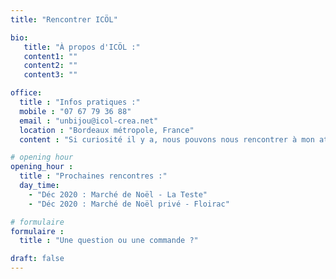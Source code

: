 ```yaml
---
title: "Rencontrer ICÖL"

bio: 
   title: "À propos d'ICÖL :"
   content1: ""
   content2: ""
   content3: ""

office:
  title : "Infos pratiques :"
  mobile : "07 67 79 36 88"
  email : "unbijou@icol-crea.net"
  location : "Bordeaux métropole, France"
  content : "Si curiosité il y a, nous pouvons nous rencontrer à mon atelier pour lancer la création d'un bijou pour vous. Sur prise de RDV (par tél ou par mail).  "

# opening hour
opening_hour :
  title : "Prochaines rencontres :"
  day_time:
    - "Déc 2020 : Marché de Noël - La Teste"
    - "Déc 2020 : Marché de Noël privé - Floirac"

# formulaire
formulaire :
  title : "Une question ou une commande ?"

draft: false
---
```


